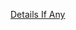 [Details If Any](https://github.com/deathbybandaid/piholeparser/blob/master/RecentRunLogs/parsingscripts/MayvsPrivateAdblockFilters.md)

